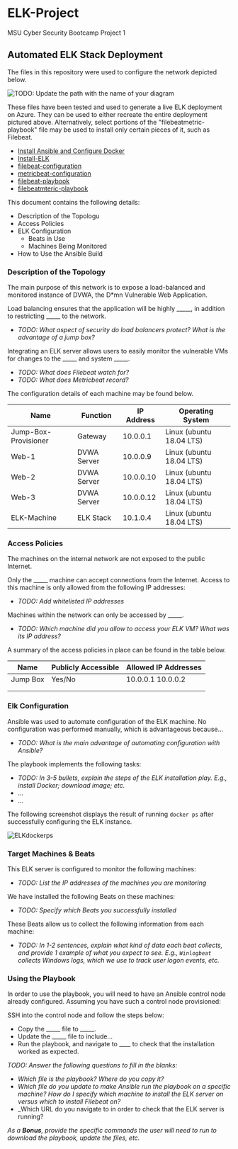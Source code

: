 # ELK-Project
 MSU Cyber Security Bootcamp Project 1

 ## Automated ELK Stack Deployment

The files in this repository were used to configure the network depicted below.

![TODO: Update the path with the name of your diagram](Images/diagram_filename.png)

These files have been tested and used to generate a live ELK deployment on Azure. They can be used to either recreate the entire deployment pictured above. Alternatively, select portions of the "filebeatmetric-playbook" file may be used to install only certain pieces of it, such as Filebeat.

- [Install Ansible and Configure Docker](https://github.com/RyanLinscott/ELK-Project/blob/main/Installation%20Files/Ansible.yml)
- [Install-ELK](https://github.com/RyanLinscott/ELK-Project/blob/main/Installation%20Files/Install-ELK.yml)
- [filebeat-configuration](https://github.com/RyanLinscott/ELK-Project/blob/main/Configuration%20Files/FileBeatConfig.yml)
- [metricbeat-configuration](https://github.com/RyanLinscott/ELK-Project/blob/main/Configuration%20Files/MetricbeatConfig.yml)
- [filebeat-playbook](https://github.com/RyanLinscott/ELK-Project/blob/main/Playbook%20Files/filebeat-playbook.yml)
- [filebeatmteric-playbook](https://github.com/RyanLinscott/ELK-Project/blob/main/Playbook%20Files/filebeat-metricbeat-playbook.yml)

This document contains the following details:
- Description of the Topologu
- Access Policies
- ELK Configuration
  - Beats in Use
  - Machines Being Monitored
- How to Use the Ansible Build


### Description of the Topology

The main purpose of this network is to expose a load-balanced and monitored instance of DVWA, the D*mn Vulnerable Web Application.

Load balancing ensures that the application will be highly _____, in addition to restricting _____ to the network.
- _TODO: What aspect of security do load balancers protect? What is the advantage of a jump box?_

Integrating an ELK server allows users to easily monitor the vulnerable VMs for changes to the _____ and system _____.
- _TODO: What does Filebeat watch for?_
- _TODO: What does Metricbeat record?_

The configuration details of each machine may be found below.

| Name     | Function | IP Address | Operating System |
|----------|----------|------------|------------------|
| Jump-Box-Provisioner | Gateway  | 10.0.0.1   | Linux (ubuntu 18.04 LTS)          |
| Web-1     |    DVWA Server      | 10.0.0.9         | Linux (ubuntu 18.04 LTS)                 |
| Web-2     |    DVWA Server      | 10.0.0.10        | Linux (ubuntu 18.04 LTS)               |
| Web-3     |    DVWA Server      | 10.0.0.12        | Linux (ubuntu 18.04 LTS)                |
| ELK-Machine |  ELK Stack       | 10.1.0.4       | Linux (ubuntu 18.04 LTS)                   |  

### Access Policies

The machines on the internal network are not exposed to the public Internet. 

Only the _____ machine can accept connections from the Internet. Access to this machine is only allowed from the following IP addresses:
- _TODO: Add whitelisted IP addresses_

Machines within the network can only be accessed by _____.
- _TODO: Which machine did you allow to access your ELK VM? What was its IP address?_

A summary of the access policies in place can be found in the table below.

| Name     | Publicly Accessible | Allowed IP Addresses |
|----------|---------------------|----------------------|
| Jump Box | Yes/No              | 10.0.0.1 10.0.0.2    |
|          |                     |                      |
|          |                     |                      |

### Elk Configuration

Ansible was used to automate configuration of the ELK machine. No configuration was performed manually, which is advantageous because...
- _TODO: What is the main advantage of automating configuration with Ansible?_

The playbook implements the following tasks:
- _TODO: In 3-5 bullets, explain the steps of the ELK installation play. E.g., install Docker; download image; etc._
- ...
- ...

The following screenshot displays the result of running `docker ps` after successfully configuring the ELK instance.

![ELKdockerps](https://user-images.githubusercontent.com/96896057/166451380-08922884-80a6-4c13-9390-8072ed01174f.png)

### Target Machines & Beats
This ELK server is configured to monitor the following machines:
- _TODO: List the IP addresses of the machines you are monitoring_

We have installed the following Beats on these machines:
- _TODO: Specify which Beats you successfully installed_

These Beats allow us to collect the following information from each machine:
- _TODO: In 1-2 sentences, explain what kind of data each beat collects, and provide 1 example of what you expect to see. E.g., `Winlogbeat` collects Windows logs, which we use to track user logon events, etc._

### Using the Playbook
In order to use the playbook, you will need to have an Ansible control node already configured. Assuming you have such a control node provisioned: 

SSH into the control node and follow the steps below:
- Copy the _____ file to _____.
- Update the _____ file to include...
- Run the playbook, and navigate to ____ to check that the installation worked as expected.

_TODO: Answer the following questions to fill in the blanks:_
- _Which file is the playbook? Where do you copy it?_
- _Which file do you update to make Ansible run the playbook on a specific machine? How do I specify which machine to install the ELK server on versus which to install Filebeat on?_
- _Which URL do you navigate to in order to check that the ELK server is running?

_As a **Bonus**, provide the specific commands the user will need to run to download the playbook, update the files, etc._
